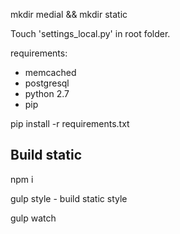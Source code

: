 mkdir medial && mkdir static

Touch 'settings_local.py' in root folder.

requirements:
 - memcached
 - postgresql
 - python 2.7
 - pip

pip install -r requirements.txt

## Build static
npm i

gulp style - build static style

gulp watch
